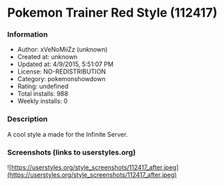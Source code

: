 # Pokemon Trainer Red Style (112417)

### Information
- Author: xVeNoMiiZz (unknown)
- Created at: unknown
- Updated at: 4/9/2015, 5:51:07 PM
- License: NO-REDISTRIBUTION
- Category: pokemonshowdown
- Rating: undefined
- Total installs: 988
- Weekly installs: 0


### Description
A cool style a made for the Infinite Server.


### Screenshots (links to userstyles.org)
![https://userstyles.org/style_screenshots/112417_after.jpeg](https://userstyles.org/style_screenshots/112417_after.jpeg)


